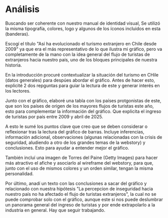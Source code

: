 # Análisis


Buscando ser coherente con nuestro manual de identidad visual, Se utilizó la misma tipografía, colores, logo y algunos de los íconos incluidos en esta (banderas).

Escogí el título "Así ha evolucionado el turismo extranjero en Chile desde 2009" ya que era el más representativo de lo que ilustra mi gráfico, pero va completamente de la mano con la idea general del flujo de turistas de extranjeros hacia nuestro país, uno de los bloques principales de nuestra historia. 

En la introducción procuré contextualizar la situación del turismo en CHile (datos generales) para despúes abordar el gráfico. Antes de hacer esto, explicité 2 dos repguntas para guiar la lectura de este y generar interés en los lectores.  

Junto con el gráfico, elaboré una tabla con los países protgonistas de este, que son los países de origen de los mayores flujos de turistas este año, esto para complementar la información del gráfico. Que explicita el ingreso de turistas por país entre 2009 y abril de 2025.

A esto le sumé los puntos clave que creo que se deben considerar o reflexionar tras la lectura del gráfico de barras. Incluye inferencias, información adicional, observaciones (algunas relacionadas con la crisis de seguridad, aludiendo a otro de los grandes temas de la webstory) y conclusiones. Esto para ayudar a entender mejor el gráfico.

También incluí una imagen de Torres del Paine (Getty Images) para hacer más atractivo el afiche y asociarlo al wireframe del webstory, para que, junto con el uso de mismos colores y un orden similar, tengan la misma personalidad. 

Por último, anadí un texto con las conclusiones a sacar del gráfico y relacionado con nuestra hipótesis "La percepcion de inseguridad hacia nuestro país no ha afectado el flujo de turistas extranjeros", la cual no se puede comprobar solo con el gráfico, aunque este si nos puede deslumbrar un panorama general del ingreso de turistas y por ende extrapolarlo a la industria en general. Hay que seguir trabajando.



